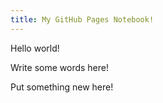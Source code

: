 ```yaml
---
title: My GitHub Pages Notebook!
---
```


Hello world!

Write some words here!


Put something new here!
